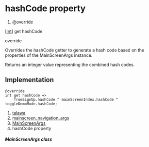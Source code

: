 
<div>

# hashCode property

</div>



<div>

1.  @[override](https://api.flutter.dev/flutter/dart-core/override-constant.html)

</div>

[[int](https://api.flutter.dev/flutter/dart-core/int-class.html)]
get hashCode


override




Overrides the hashCode getter to generate a hash code based on the
properties of the MainScreenArgs instance.

Returns an integer value representing the combined hash codes.



## Implementation

``` language-dart
@override
int get hashCode =>
    fromSignUp.hashCode ^ mainScreenIndex.hashCode ^ toggleDemoMode.hashCode;
```








1.  [talawa](../../index.md)
2.  [mainscreen_navigation_args](../../models_mainscreen_navigation_args/)
3.  [MainScreenArgs](../../models_mainscreen_navigation_args/MainScreenArgs-class.md)
4.  hashCode property

##### MainScreenArgs class








